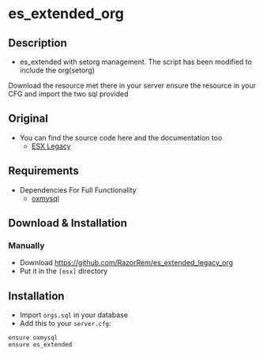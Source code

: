 # es_extended_org

## Description
- es_extended with setorg management. The script has been modified to include the org(setorg)

Download the resource met there in your server ensure the resource in your CFG and import the two sql provided

## Original
* You can find the source code here and the documentation too
  * [ESX Legacy](https://github.com/esx-framework/esx-legacy)

## Requirements
* Dependencies For Full Functionality
  * [oxmysql](https://github.com/brouznouf/fivem-mysql-async)

## Download & Installation

### Manually
- Download https://github.com/RazorRem/es_extended_legacy_org
- Put it in the `[esx]` directory

## Installation
- Import `orgs.sql` in your database
- Add this to your `server.cfg`:

```
ensure oxmysql
ensure es_extended
```

